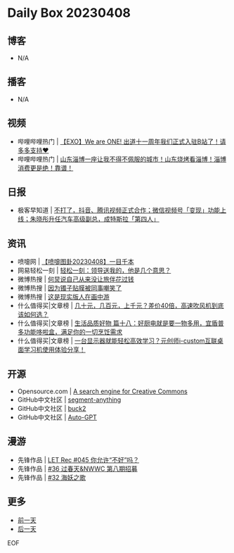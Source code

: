 # Daily Box 20230408

## 博客
- N/A

## 播客
- N/A

## 视频
- 哔哩哔哩热门 | [【EXO】We are ONE! 出道十一周年我们正式入驻B站了！请多多支持♥](https://b23.tv/BV14h411g7nH)
- 哔哩哔哩热门 | [山东淄博一座让我不得不佩服的城市！山东烧烤看淄博！淄博消费更是绝！靠谱！](https://b23.tv/BV1dT411p7Kd)

## 日报
- 极客早知道 | [不打了，抖音、腾讯视频正式合作；微信视频号「变现」功能上线；朱晓彤升任汽车高级副总，成特斯拉「第四人」](https://www.geekpark.net/news/317273)

## 资讯
- 喷嚏网 | [【喷嚏图卦20230408】一目千本](http://www.dapenti.com/blog/more.asp?name=xilei&id=170776)
- 网易轻松一刻 | [轻松一刻：领导送我的，他是几个意思？](https://3g.163.com/news/article/I1OM3TIL000181BR.html)
- 微博热搜 | [何炅说自己从来没让旅伴花过钱](https://s.weibo.com/weibo?q=%23何炅说自己从来没让旅伴花过钱%23)
- 微博热搜 | [因为镯子贴膜被同事嘲笑了](https://s.weibo.com/weibo?q=%23因为镯子贴膜被同事嘲笑了%23)
- 微博热搜 | [这是现实版人在画中游](https://s.weibo.com/weibo?q=%23这是现实版人在画中游%23)
- 什么值得买|文章榜 | [几十元，几百元，上千元？差价40倍，高速吹风机到底该如何选？](https://post.smzdm.com/p/a4p8xw8w/)
- 什么值得买|文章榜 | [生活品质好物 篇十八：好厨电就是要一物多用，宜盾普多功能哆啦盒，满足你的一切烹饪需求](https://post.smzdm.com/p/akkz30l8/)
- 什么值得买|文章榜 | [一台显示器就能轻松高效学习？元创师i-custom互联桌面学习机使用体验分享！](https://post.smzdm.com/p/avx984w7/)

## 开源
- Opensource.com | [A search engine for Creative Commons](https://opensource.com/article/23/4/search-engine-creative-commons-openverse)
- GitHub中文社区 | [segment-anything](https://github.com/facebookresearch/segment-anything)
- GitHub中文社区 | [buck2](https://github.com/facebook/buck2)
- GitHub中文社区 | [Auto-GPT](https://github.com/Torantulino/Auto-GPT)

## 漫游
- 先锋作品 | [LET Rec #045 你允许“不好”吗？](https://open.zhubai.wiki/a/l/t/z/pl/letrec/2256416589404532736)
- 先锋作品 | [#36 过春天&NWWC 第八期招募](https://open.zhubai.wiki/a/l/t/z/pl/omakase/2256411066076569600)
- 先锋作品 | [#32 海妖之歌](https://open.zhubai.wiki/a/l/t/z/pl/shyrz/2256356390614429696)

## 更多
- [前一天](daily-box-20230407.md)
- [后一天](daily-box-20230409.md)

EOF